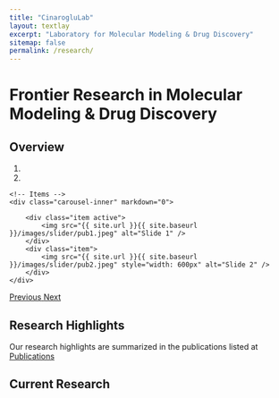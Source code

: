 ```yaml
---
title: "CinarogluLab"
layout: textlay
excerpt: "Laboratory for Molecular Modeling & Drug Discovery"
sitemap: false
permalink: /research/
---
```


# Frontier Research in Molecular Modeling & Drug Discovery

## Overview

<div markdown="0" id="carousel" class="carousel slide" data-ride="carousel" data-interval="5000" data-pause="hover" >
    <!-- Menu -->
    <ol class="carousel-indicators">
        <li data-target="#carousel" data-slide-to="0" class="active"></li>
        <li data-target="#carousel" data-slide-to="1"></li>
    </ol>

    <!-- Items -->
    <div class="carousel-inner" markdown="0">

        <div class="item active">
            <img src="{{ site.url }}{{ site.baseurl }}/images/slider/pub1.jpeg" alt="Slide 1" />
        </div>
        <div class="item">
            <img src="{{ site.url }}{{ site.baseurl }}/images/slider/pub2.jpeg" style="width: 600px" alt="Slide 2" />
        </div>
    </div>
  <a class="left carousel-control" href="#carousel" role="button" data-slide="prev">
    <span class="glyphicon glyphicon-chevron-left" aria-hidden="true"></span>
    <span class="sr-only">Previous</span>
  </a>
  <a class="right carousel-control" href="#carousel" role="button" data-slide="next">
    <span class="glyphicon glyphicon-chevron-right" aria-hidden="true"></span>
    <span class="sr-only">Next</span>
  </a>
</div>

## Research Highlights

Our research highlights are summarized in the publications listed at <a href="{{ site.url }}{{ site.baseurl }}/publications">Publications</a> 

## Current Research
